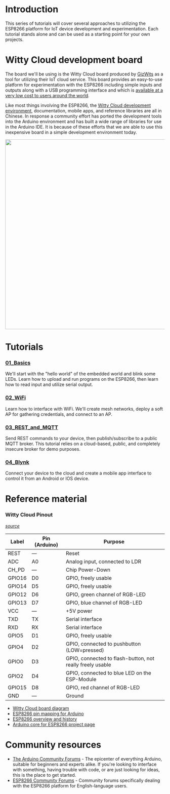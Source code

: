 # Introduction
This series of tutorials will cover several approaches to utilizing the ESP8266 platform for IoT device development and experimentation.  Each tutorial stands alone and can be used as a starting point for your own projects.

# Witty Cloud development board
The board we'll be using is the Witty Cloud board produced by [GizWits](http://www.gizwits.com/) as a tool for utilizing their IoT cloud service.  This board provides an easy-to-use platform for experimentation with the ESP8266 including simple inputs and outputs along with a USB programming  interface and which is [available at a very low cost to users  around the world](http://www.aliexpress.com/wholesale?catId=0&SearchText=Witty+cloud+Development+Board).

Like most things involving the ESP8266, the [Witty Cloud development environment](http://site.gizwits.com/zh-cn/developer/), documentation, mobile apps, and reference libraries are all in Chinese.  In response a community effort has ported the development tools into the Arduino environment and has built a wide range of libraries for use in the Arduino IDE.  It is because of these efforts that we are able to use this inexpensive board in a simple development environment today.

<img src="https://github.com/aderusha/IoTWM-ESP8266/blob/master/Images/WittyCloudBoard.jpg" width="600">

# Tutorials
### [01_Basics](../01_Basics)
We'll start with the "hello world" of the embedded world and blink some LEDs.  Learn how to upload and run programs on the ESP8266, then learn how to read input and utilize serial output.

### [02_WiFi](../02_WiFi)
Learn how to interface with WiFi.  We'll create mesh networks, deploy a soft AP for gathering credentials, and connect to an AP.

### [03_REST_and_MQTT](../03_REST_and_MQTT)
Send REST commands to your device, then publish/subscribe to a public MQTT broker.  This tutorial relies on a cloud-based, public, and completely insecure broker for demo purposes.

### [04_Blynk](../04_Blynk)
Connect your device to the cloud and create a mobile app interface to control it from an Android or IOS device.

# Reference material
### Witty Cloud Pinout
*[source](http://www.schatenseite.de/en/2016/04/22/esp8266-witty-cloud-module/)*

| Label | Pin (Arduino) | Purpose |
| --- | --- | --- |
| REST | — | Reset |
| ADC | A0 | Analog input, connected to LDR |
| CH_PD | — | Chip Power-Down |
| GPIO16 | D0 | GPIO, freely usable |
| GPIO14 | D5 | GPIO, freely usable |
| GPIO12 | D6 | GPIO, green channel of RGB-LED |
| GPIO13 | D7 | GPIO, blue channel of RGB-LED |
| VCC | — | +5V power |
| TXD | TX | Serial interface |
| RXD | RX | Serial interface |
| GPIO5 | D1 | GPIO, freely usable |
| GPIO4 | D2 | GPIO, connected to pushbutton (LOW=pressed) |
| GPIO0 | D3 | GPIO, connected to flash-button, not really freely usable |
| GPIO2 | D4 | GPIO, connected to blue LED on the ESP-Module |
| GPIO15 | D8 | GPIO, red channel of RGB-LED |
| GND | — | Ground |


* [Witty Cloud board diagram](https://github.com/aderusha/IoTWM-ESP8266/blob/master/Images/WittyCloudBoard.jpg)
* [ESP8266 pin mapping for Arduino](https://github.com/esp8266/Arduino/blob/master/variants/nodemcu/pins_arduino.h#L31-47)
* [ESP8266 overview and history](https://en.wikipedia.org/wiki/ESP8266)
* [Arduino core for ESP8266 project page](https://github.com/esp8266/Arduino)

# Community resources
* [The Arduino Community Forums](https://forum.arduino.cc/) - The epicenter of everything Arduino, suitable for beginners and experts alike.  If you're looking to interface with something, having trouble with code, or are just looking for ideas, this is the place to get started.
* [ESP8266 Community Forums](http://www.esp8266.com/) - Community forums specifically dealing with the ESP8266 platform for English-language users.
